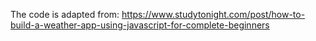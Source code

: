 The code is adapted from: https://www.studytonight.com/post/how-to-build-a-weather-app-using-javascript-for-complete-beginners